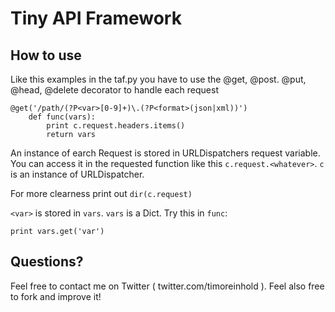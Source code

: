 # Tiny API Framework

## How to use

Like this examples in the taf.py you have to use the @get, @post. @put, @head, @delete decorator
to handle each request
    
    @get('/path/(?P<var>[0-9]+)\.(?P<format>(json|xml))')
        def func(vars):
            print c.request.headers.items()
            return vars

An instance of earch Request is stored in URLDispatchers request variable. 
You can access it in the requested function like this `c.request.<whatever>`.
`c` is an instance of URLDispatcher.

For more clearness print out `dir(c.request)`

`<var>` is stored in `vars`. `vars` is a Dict. Try this in `func`:

`print vars.get('var')`

## Questions?

Feel free to contact me on Twitter ( twitter.com/timoreinhold ). Feel also free to fork and improve it!